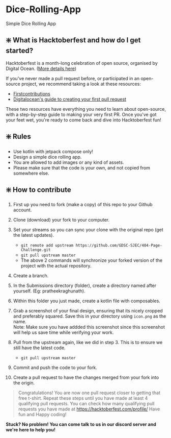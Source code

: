 # Dice-Rolling-App
Simple Dice Rolling App


## ❇️ What is Hacktoberfest and how do I get started?

Hacktoberfest is a month-long celebration of open source, organised by Digital Ocean. ([More details here](https://hacktoberfest.com/participation/))

If you've never made a pull request before, or participated in an open-source project, we recommend taking a look at these resources:

- [Firstcontributions](https://github.com/firstcontributions/first-contributions)
- [Digitalocean's guide to creating your first pull request](https://www.youtube.com/watch?v=nkuYH40cjo4)

These two resources have everything you need to learn about open-source, with a step-by-step guide to making your very first PR. Once you've got your feet wet, you're ready to come back and dive into Hacktoberfest fun!

## ❇️ Rules

- Use kotlin with jetpack compose only!
- Design a simple dice rolling app.
- You are allowed to add images or any kind of assets.
- Please make sure that the code is your own, and not copied from somewhere else.

## ❇️ How to contribute

1. First up you need to fork (make a copy) of this repo to your Github account.

2. Clone (download) your fork to your computer.

3. Set your streams so you can sync your clone with the original repo (get the latest updates).

   - `git remote add upstream https://github.com/GDSC-SJEC/404-Page-Challenge.git`
   - `git pull upstream master`
   - The above 2 commands will synchronize your forked version of the project with the actual repository.

4. Create a branch.

5. In the Submissions directory (folder), create a directory named after yourself. (Eg: pratheekraghunath).

6. Within this folder you just made, create a kotlin file with composables.

7. Grab a screenshot of your final design, ensuring that its nicely cropped and preferably squared. Save this in your directory using `icon.png` as the name.
    <br />Note: Make sure you have addded this screenshot since this screenshot will help us save time while verifying your work.

8. Pull from the upstream again, like we did in step 3. This is to ensure we still have the latest code.

    - `git pull upstream master`

9. Commit and push the code to your fork.

10. Create a pull request to have the changes merged from your fork into the origin.

> Congratulations! You are now one pull request closer to getting that free t-shirt. Repeat these steps until you have made at least 4 qualifying pull requests. You can check how many qualifying pull requests you have made at <https://hacktoberfest.com/profile/> Have fun and Happy coding!

**Stuck? No problem! You can come talk to us in our discord server and we're here to help you!**
